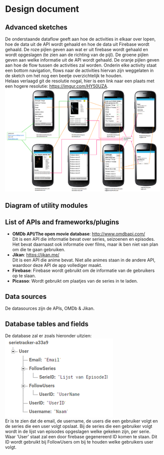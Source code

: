 # Design document

## Advanced sketches
De onderstaande dataflow geeft aan hoe de activities in elkaar over lopen, hoe de data uit de API wordt gehaald en hoe de data uit Firebase wordt gehaald.
De roze pijlen geven aan wat er uit firebase wordt gehaald en wordt opgeslagen (te zien aan de richting van de pijl). De groene pijlen geven aan welke informatie uit de API wordt gehaald. De oranje pijlen geven aan hoe de flow tussen de activities zal worden. Onderin elke activity staat een bottom navigation, flows naar de activities hiervan zijn weggelaten in de sketch om het nog een beetje overzichtelijk te houden.  
Helaas verlaagd git de resolutie nogal, hier is een link naar een plaats met een hogere resolutie: https://imgur.com/HY50UZA.
![](doc/Dataflows.png)

## Diagram of utility modules

## List of APIs and frameworks/plugins
- **OMDb API/The open movie database**: http://www.omdbapi.com/  
Dit is een API die informatie bevat over series, seizoenen en episodes. Het bevat daarnaast ook informatie over films, maar ik ben niet van plan om die te gaan gebruiken.
- **Jikan**: https://jikan.me/   
Dit is een API die anime bevat. Niet alle animes staan in de andere API, waardoor deze API de app vollediger maakt.
- **Firebase**: Firebase wordt gebruikt om de informatie van de gebruikers op te slaan.
- **Picasso**: Wordt gebruikt om plaatjes van de series in te laden.

## Data sources
De datasources zijn de APIs, OMDb & Jikan.

## Database tables and fields
De database zal er zoals hieronder uitzien:  
![](doc/Database.png)  
Er is te zien dat de email, de username, de users die een gebruiker volgt en de series die een user volgt opslaat. Bij de series die een gebruiker volgt wordt in de lijst van episodes opgeslagen welke gekeken zijn, per serie. Waar 'User' staat zal een door firebase gegenereerd ID komen te staan. Dit ID wordt gebruikt bij FollowUsers om bij te houden welke gebruikers user volgt.



  
